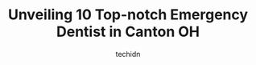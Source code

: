 ---
layout: ampstory
image: https://i0.wp.com/www.depkes.org/wp-content/uploads/2023/06/emergency-dentist-0-in-canton-oh-1685857738.jpeg?resize=640,853
author: techidn
featured: false
description: Discover the impressive array of Emergency Dentist options in Canton OH, where you can find 10 of the largest Emergency Dentist establishments in the area. From renowned classics to hidden g
title: Unveiling 10 Top-notch Emergency Dentist in Canton OH
cover:
   title: Unveiling 10 Top-notch Emergency Dentist in Canton OH
   subtitle: Rickpate
   background: https://www.depkes.org/wp-content/uploads/2023/06/emergency-dentist-0-in-canton-oh-1685857738.jpeg

pages: 
 - layout: thirds
   top: <h1>#1 Utterback Dental Group</h1>
   bottom: "<p>For the first time in years, I felt comfortable and cared for at a dentist. I have major anxiety with dental care and both Dr. Utterback and his team were so kind, attent</p>"
   background: https://www.depkes.org/wp-content/uploads/2023/06/emergency-dentist-1-in-canton-oh-1685857739.jpeg
   backgroundblur: true
 - layout: thirds
   top: <h1>#2 Aspen Dental</h1>
   bottom: "<p>Aspen was a great dentist office, until a few months ago.Im not sure what has changed, in addition to their system issues but it has gotten to the point where my husband</p>"
   background: https://www.depkes.org/wp-content/uploads/2023/06/emergency-dentist-2-in-canton-oh-1685857739.png
   cta:
      link: https://www.depkes.org/blog/unveiling-10-top-notch-emergency-dentist-in-canton-oh/
      text: Unveiling 10 Top-notch Emergency Dentist in Canton OH
 - layout: thirds
   top: <h1>#3 Hudec Dental</h1>
   bottom: "<p>4400 Belden Village St NW, Canton, OH 44718, United States</p>"
   background: https://www.depkes.org/wp-content/uploads/2023/06/emergency-dentist-3-in-canton-oh-1685857740.jpeg
   cta:
      link: https://www.depkes.org/blog/unveiling-10-top-notch-emergency-dentist-in-canton-oh/
      text: Unveiling 10 Top-notch Emergency Dentist in Canton OH
 - layout: thirds
   top: <h1>#4 Terhune Dental</h1>
   bottom: "<p>4088 Holiday St NW, Canton, OH 44718, United States</p>"
   background: https://images.unsplash.com/photo-1608501821300-4f99e58bba77?ixlib=rb-4.0.3&ixid=MnwxMjA3fDB8MHxwaG90by1wYWdlfHx8fGVufDB8fHx8&auto=format&fit=crop&w=640&h=853&q=80
   cta:
      link: https://www.depkes.org/blog/unveiling-10-top-notch-emergency-dentist-in-canton-oh/
      text: Unveiling 10 Top-notch Emergency Dentist in Canton OH
 - layout: thirds
   top: <h1>#5 Danner Dental - Canton, OH</h1>
   bottom: "<p>4385 Everhard Rd NW, Canton, OH 44718, United States</p>"
   background: https://images.unsplash.com/photo-1484589065579-248aad0d8b13?ixlib=rb-4.0.3&ixid=MnwxMjA3fDB8MHxwaG90by1wYWdlfHx8fGVufDB8fHx8&auto=format&fit=crop&w=640&h=853&q=80
   cta:
      link: https://www.depkes.org/blog/unveiling-10-top-notch-emergency-dentist-in-canton-oh/
      text: Unveiling 10 Top-notch Emergency Dentist in Canton OH
 - layout: thirds
   top: <h1>#6 Canton Dental Group</h1>
   bottom: "<p>2205 Tuscarawas St E, Canton, OH 44707, United States</p>"
   background: https://images.unsplash.com/photo-1527066579998-dbbae57f45ce?ixlib=rb-4.0.3&ixid=MnwxMjA3fDB8MHxwaG90by1wYWdlfHx8fGVufDB8fHx8&auto=format&fit=crop&w=640&h=853&q=80
   cta:
      link: https://www.depkes.org/blog/unveiling-10-top-notch-emergency-dentist-in-canton-oh/
      text: Unveiling 10 Top-notch Emergency Dentist in Canton OH
 - layout: thirds
   top: <h1>#7 Minter Dentistry</h1>
   bottom: "<p>2694 Easton St NE, Canton, OH 44721, United States</p>"
   background: https://images.unsplash.com/photo-1552083974-186346191183?ixlib=rb-4.0.3&ixid=MnwxMjA3fDB8MHxwaG90by1wYWdlfHx8fGVufDB8fHx8&auto=format&fit=crop&w=640&h=853&q=80
   cta:
      link: https://www.depkes.org/blog/unveiling-10-top-notch-emergency-dentist-in-canton-oh/
      text: Unveiling 10 Top-notch Emergency Dentist in Canton OH
 - layout: thirds
   middle: Continue reading...
   background: https://images.unsplash.com/photo-1599422314077-f4dfdaa4cd09?ixlib=rb-4.0.3&ixid=MnwxMjA3fDB8MHxwaG90by1wYWdlfHx8fGVufDB8fHx8&auto=format&fit=crop&w=640&h=853&q=80
   cta:
      link: https://www.depkes.org/blog/unveiling-10-top-notch-emergency-dentist-in-canton-oh/
      text: Unveiling 10 Top-notch Emergency Dentist in Canton OH
      
---
